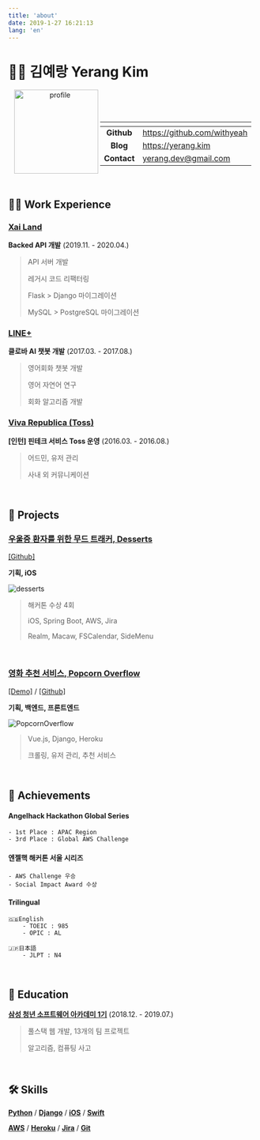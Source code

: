 ```yaml
---
title: 'about'
date: 2019-1-27 16:21:13
lang: 'en'
---
```

<link href="style.css" rel="stylesheet"></link>

<head>

  <meta property="og:title" content="Yerang Kim" />
  <meta property="og:type" content="article" />
  <meta property="og:url" content="https://yerang.kim/about" />
  <meta property="og:description" content="about yerang.kim" />
  <meta property="og:image" content="https://user-images.githubusercontent.com/45819975/108961652-ff0d7a00-76ba-11eb-8c36-6297eacda1a6.PNG" />


</head>

# 👩‍💻 김예랑 Yerang Kim


<div align="center">

<div style="display: inline-block"> 
    <img class="child" id="profile" src="https://user-images.githubusercontent.com/45819975/108961652-ff0d7a00-76ba-11eb-8c36-6297eacda1a6.PNG" alt="profile" width="170px"> 
</div>
<div style="display: inline-block">  
    
<table>
<thead>
  <tr>
    <th align="center"></th>
    <th></th>
  </tr>
</thead>
<tbody>
  <tr>
    <td align="center"><strong>Github</strong></td>
    <td><a href="https://github.com/withyeah">https://github.com/withyeah</a></td>
  </tr>
  <tr>
    <td align="center"><strong>Blog</strong></td>
    <td><a href="https://yerang.kim">https://yerang.kim</a></td>
  </tr>
  <tr>
    <td align="center"><strong>Contact</strong></td>
    <td><a href="mailto:yerang.dev@gmail.com">yerang.dev@gmail.com</a></td>
  </tr>
</tbody>
</table>

</div>

</div>

<div>
<br>

## 🏄‍♀️ Work Experience

<!-- 링크 연결 -->
### **<U>Xai Land</U>**

**Backed API 개발** (2019.11. - 2020.04.)

> API 서버 개발
>
> 레거시 코드 리팩터링
>
> Flask > Django 마이그레이션
>
> MySQL > PostgreSQL 마이그레이션

<!-- 링크 연결 -->
### **<U>LINE+</U>**

**클로바 AI 챗봇 개발** (2017.03. - 2017.08.)

> 영어회화 챗봇 개발
>
> 영어 자연어 연구
>
> 회화 알고리즘 개발


<!-- 링크 연결 -->
### **<U>Viva Republica (Toss)</U>**

**[인턴] 핀테크 서비스 Toss 운영** (2016.03. - 2016.08.)

> 어드민, 유저 관리
>
> 사내 외 커뮤니케이션

<br>

## 🎢 Projects

### **<U>우울증 환자를 위한 무드 트래커, Desserts</U>**

<U>[[Github]](https://github.com/weeside)</U>

**기획, iOS**

![desserts](https://user-images.githubusercontent.com/45819975/108950866-50f9d400-76aa-11eb-9669-2d9015db564b.png)

> 해커톤 수상 4회
>
> iOS, Spring Boot, AWS, Jira
> 
> Realm, Macaw, FSCalendar, SideMenu

<br>

### **<U>영화 추천 서비스, Popcorn Overflow</U>**

<U>[[Demo]](https://popcornoverflow2.herokuapp.com/movies/)</U> / 
<U>[[Github]](https://github.com/withyeah/PopcornOverflow)</U>

**기획, 백엔드, 프론트엔드**

![PopcornOverflow](https://user-images.githubusercontent.com/45819975/108952392-bb137880-76ac-11eb-9296-f3eb7e6645cf.png)

> Vue.js, Django, Heroku
> 
> 크롤링, 유저 관리, 추천 서비스


<br>

## 🥁 Achievements

#### Angelhack Hackathon Global Series
    - 1st Place : APAC Region
    - 3rd Place : Global AWS Challenge

<!-- <br>  -->

#### 엔젤핵 해커톤 서울 시리즈
    - AWS Challenge 우승
    - Social Impact Award 수상 

<!-- <br> -->

#### Trilingual
    🇬🇧English 
        - TOEIC : 985
        - OPIC : AL

    🇯🇵日本語
        - JLPT : N4

<br>


## 🚥 Education

**<U>[삼성 청년 소프트웨어 아카데미 1기](https://www.ssafy.com/ksp/jsp/swp/swpMain.jsp)</U>** (2018.12. - 2019.07.)

> 풀스택 웹 개발, 13개의 팀 프로젝트
>
> 알고리즘, 컴퓨팅 사고


<br> 

## 🛠 Skills

**<U>Python</U>** / **<U>Django</U>** / **<U>iOS</U>** / **<U>Swift</U>**

**<U>AWS</U>** / **<U>Heroku</U>** / **<U>Jira</U>** / **<U>Git</U>**

</div>